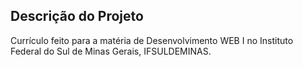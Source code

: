 ## Descrição do Projeto
Currículo feito para a matéria de Desenvolvimento WEB I no Instituto Federal do Sul de Minas Gerais, IFSULDEMINAS.
